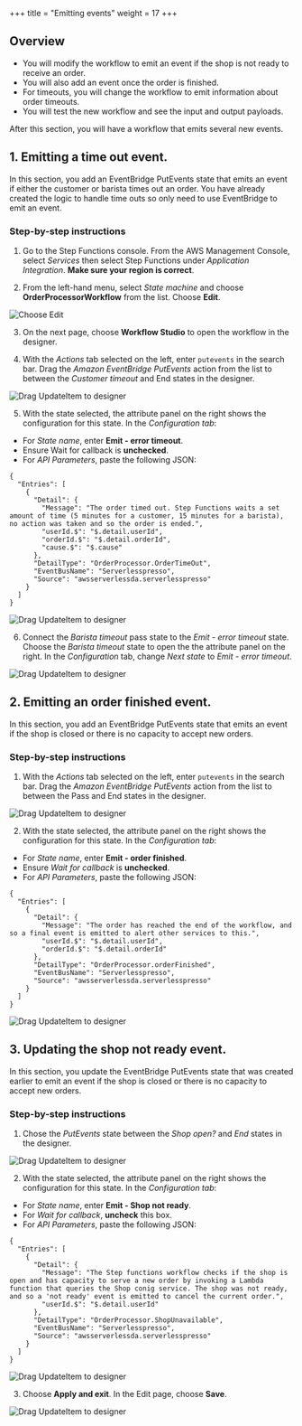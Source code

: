 +++
title = "Emitting events"
weight = 17
+++

## Overview

* You will modify the workflow to emit an event if the shop is not ready to receive an order.
* You will also add an event once the order is finished.
* For timeouts, you will change the workflow to emit information about order timeouts.
* You will test the new workflow and see the input and output payloads.

After this section, you will have a workflow that emits several new events.

## 1. Emitting a time out event.

In this section, you add an EventBridge PutEvents state that emits an event if either the customer or barista times out an order. You have already created the logic to handle time outs so only need to use EventBridge to emit an event.

### Step-by-step instructions ##

1. Go to the Step Functions console. From the AWS Management Console, select *Services* then select Step Functions under *Application Integration*. **Make sure your region is correct**.

2. From the left-hand menu, select *State machine* and choose **OrderProcessorWorkflow** from the list. Choose **Edit**.

![Choose Edit](../images/se-mod1-open1.png)

3. On the next page, choose **Workflow Studio** to open the workflow in the designer.

4. With the *Actions* tab selected on the left, enter `putevents` in the search bar. Drag the *Amazon EventBridge PutEvents* action from the list to between the *Customer timeout* and End states in the designer.

![Drag UpdateItem to designer](../images/se-mod1-wait15.png)

5. With the state selected, the attribute panel on the right shows the configuration for this state. In the *Configuration tab*:
- For *State name*, enter **Emit - error timeout**.
- Ensure Wait for callback is **unchecked**.
- For *API Parameters*, paste the following JSON:

```
{
  "Entries": [
    {
      "Detail": {
        "Message": "The order timed out. Step Functions waits a set amount of time (5 minutes for a customer, 15 minutes for a barista), no action was taken and so the order is ended.",
        "userId.$": "$.detail.userId",
        "orderId.$": "$.detail.orderId",
        "cause.$": "$.cause"
      },
      "DetailType": "OrderProcessor.OrderTimeOut",
      "EventBusName": "Serverlesspresso",
      "Source": "awsserverlessda.serverlesspresso"
    }
  ]
}
```

![Drag UpdateItem to designer](../images/se-mod1-wait16.png)

6. Connect the *Barista timeout* pass state to the *Emit - error timeout* state. Choose the *Barista timeout* state to open the the attribute panel on the right. In the *Configuration* tab, change *Next state* to *Emit - error timeout*.

![Drag UpdateItem to designer](../images/se-mod1-wait17.png)

## 2. Emitting an order finished event.

In this section, you add an EventBridge PutEvents state that emits an event if the shop is closed or there is no capacity to accept new orders.

### Step-by-step instructions ##

1. With the *Actions* tab selected on the left, enter `putevents` in the search bar. Drag the *Amazon EventBridge PutEvents* action from the list to between the Pass and End states in the designer.

![Drag UpdateItem to designer](../images/se-mod1-wait18.png)

2. With the state selected, the attribute panel on the right shows the configuration for this state. In the *Configuration tab*:
- For *State name*, enter **Emit - order finished**.
- Ensure *Wait for callback* is **unchecked**.
- For *API Parameters*, paste the following JSON:

```
{
  "Entries": [
    {
      "Detail": {
        "Message": "The order has reached the end of the workflow, and so a final event is emitted to alert other services to this.",
        "userId.$": "$.detail.userId",
        "orderId.$": "$.detail.orderId"
      },
      "DetailType": "OrderProcessor.orderFinished",
      "EventBusName": "Serverlesspresso",
      "Source": "awsserverlessda.serverlesspresso"
    }
  ]
}
```
![Drag UpdateItem to designer](../images/se-mod1-wait19.png)

## 3. Updating the shop not ready event.

In this section, you update the EventBridge PutEvents state that was created earlier to emit an event if the shop is closed or there is no capacity to accept new orders.

### Step-by-step instructions ##

1. Chose the *PutEvents* state between the *Shop open?* and *End* states in the designer.

![Drag UpdateItem to designer](../images/se-mod1-wait20.png)

2. With the state selected, the attribute panel on the right shows the configuration for this state. In the *Configuration tab*:
- For *State name*, enter **Emit - Shop not ready**.
- For *Wait for callback*, **uncheck** this box.
- For *API Parameters*, paste the following JSON:

```
{
  "Entries": [
    {
      "Detail": {
        "Message": "The Step functions workflow checks if the shop is open and has capacity to serve a new order by invoking a Lambda function that queries the Shop conig service. The shop was not ready, and so a 'not ready' event is emitted to cancel the current order.",
        "userId.$": "$.detail.userId"
      },
      "DetailType": "OrderProcessor.ShopUnavailable",
      "EventBusName": "Serverlesspresso",
      "Source": "awsserverlessda.serverlesspresso"
    }
  ]
}
```
![Drag UpdateItem to designer](../images/se-mod1-wait20.png)

3. Choose **Apply and exit**. In the Edit page, choose **Save**.

![Drag UpdateItem to designer](../images/se-mod1-wait22.png)